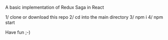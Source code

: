 A basic implementation of Redux Saga in React

1/ clone or download this repo
2/ cd into the main directory
3/ npm i
4/ npm start

Have fun ;-)
